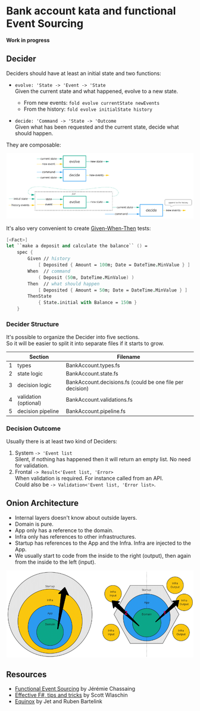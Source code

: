 # Bank account kata and functional Event Sourcing

__Work in progress__

## Decider

Deciders should have at least an initial state and two functions:

- `evolve: 'State -> 'Event -> 'State`\
  Given the current state and what happened, evolve to a new state.

  - From new events: `fold evolve currentState newEvents`
  - From the history: `fold evolve initialState history`

- `decide: 'Command -> 'State -> 'Outcome`\
  Given what has been requested and the current state, decide what should happen.

They are composable:

<img src="assets/decider.png" alt="decider" />

It's also very convenient to create [Given-When-Then](EsBankAccount.Tests/Domain/BankAccountTests.fs) tests:

```fsharp
[<Fact>]
let ``make a deposit and calculate the balance`` () =
    spec {
        Given // history
            [ Deposited { Amount = 100m; Date = DateTime.MinValue } ]
        When  // command
            ( Deposit (50m, DateTime.MinValue) )
        Then  // what should happen
            [ Deposited { Amount = 50m; Date = DateTime.MinValue } ]
        ThenState
            { State.initial with Balance = 150m }
    }
```

### Decider Structure

It's possible to organize the Decider into five sections.\
So it will be easier to split it into separate files if it starts to grow.

|   | Section               | Filename
|---|-----------------------|----------
| 1 | types                 | BankAccount.types.fs
| 2 | state logic           | BankAccount.state.fs
| 3 | decision logic        | BankAccount.decisions.fs (could be one file per decision)
| 4 | validation (optional) | BankAccount.validations.fs
| 5 | decision pipeline     | BankAccount.pipeline.fs

### Decision Outcome

Usually there is at least two kind of Deciders:
1. System `-> 'Event list`\
   Silent, if nothing has happened then it will return an empty list. No need for validation.
1. Frontal `-> Result<'Event list, 'Error>`\
   When validation is required. For instance called from an API.\
   Could also be `-> Validation<'Event list, 'Error list>`.

## Onion Architecture

- Internal layers doesn't know about outside layers.
- Domain is pure.
- App only has a reference to the domain.
- Infra only has references to other infrastructures.
- Startup has references to the App and the Infra. Infra are injected to the App.
- We usually start to code from the inside to the right (output), then again from the inside to the left (input).

<img src="assets/onion.png" alt="onion architecture" />

## Resources

- [Functional Event Sourcing](https://thinkbeforecoding.com/category/Event-Sourcing) by Jérémie Chassaing
- [Effective F#, tips and tricks](https://gist.github.com/swlaschin/31d5a0a2c4478e82e3ed60d653c0206b) by Scott Wlaschin
- [Equinox](https://github.com/jet/equinox) by Jet and Ruben Bartelink
